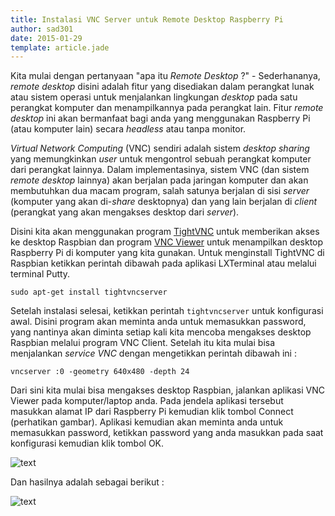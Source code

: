 ```yaml
---
title: Instalasi VNC Server untuk Remote Desktop Raspberry Pi
author: sad301
date: 2015-01-29
template: article.jade
---
```


Kita mulai dengan pertanyaan "apa itu _Remote Desktop_ ?" - Sederhananya, _remote desktop_ disini adalah fitur yang disediakan dalam perangkat lunak atau sistem operasi untuk menjalankan lingkungan _desktop_ pada satu perangkat komputer dan menampilkannya pada perangkat lain. Fitur _remote desktop_ ini akan bermanfaat bagi anda yang menggunakan Raspberry Pi (atau komputer lain) secara _headless_ atau tanpa monitor.

_Virtual Network Computing_ (VNC) sendiri adalah sistem _desktop sharing_ yang memungkinkan _user_ untuk mengontrol sebuah perangkat komputer dari perangkat lainnya. Dalam implementasinya, sistem VNC (dan sistem _remote desktop_ lainnya) akan berjalan pada jaringan komputer dan akan membutuhkan dua macam program, salah satunya berjalan di sisi _server_ (komputer yang akan di-_share_ desktopnya) dan yang lain berjalan di _client_ (perangkat yang akan mengakses desktop dari _server_).

Disini kita akan menggunakan program [TightVNC](http://www.tightvnc.com) untuk memberikan akses ke desktop Raspbian dan program [VNC Viewer](https://www.realvnc.com) untuk menampilkan desktop Raspberry Pi di komputer yang kita gunakan. Untuk menginstall TightVNC di Raspbian ketikkan perintah dibawah pada aplikasi LXTerminal atau melalui terminal Putty.

```
sudo apt-get install tightvncserver
```

Setelah instalasi selesai, ketikkan perintah `tightvncserver` untuk konfigurasi awal. Disini program akan meminta anda untuk memasukkan password, yang nantinya akan diminta setiap kali kita mencoba mengakses desktop Raspbian melalui program VNC Client. Setelah itu kita mulai bisa menjalankan _service VNC_ dengan mengetikkan perintah dibawah ini :

```
vncserver :0 -geometry 640x480 -depth 24
```

Dari sini kita mulai bisa mengakses desktop Raspbian, jalankan aplikasi VNC Viewer pada komputer/laptop anda. Pada jendela aplikasi tersebut masukkan alamat IP dari Raspberry Pi kemudian klik tombol Connect (perhatikan gambar). Aplikasi kemudian akan meminta anda untuk memasukkan password, ketikkan password yang anda masukkan pada saat konfigurasi kemudian klik tombol OK.

![text](https://lh3.googleusercontent.com/-kQ4gV9aInvw/VMnUfBUmmyI/AAAAAAAAOCk/r-aX-mkwaIk/s2048-Ic42/Untitled.png)

Dan hasilnya adalah sebagai berikut :

![text](https://lh3.googleusercontent.com/-BFrkBE4oubo/VMnVM6qU2OI/AAAAAAAAOCs/WOVBEHntdu8/s2048-Ic42/Untitled.png)
